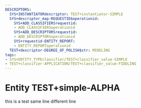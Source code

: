 ```yaml
---
DESCRIPTORS:
  SYS+INSTANTIATORdescriptor: TEST+instantiator-SIMPLE
  SYS+descriptor_map-REQUESTID$operationid:
    SYS+ADD_CLASSIFIERSrequestid:
    - ADD_CLASSIFIERSoperationid
    SYS+ADD_DESCRIPTORSrequestid:
    - ADD_DESCRIPTORSoperationid
    SYS+requestid-ENTITY_REPORT:
    - ENTITY_REPORToperationid
  TEST+descriptor-DEGREE_OF_POLISH$str: MIDDLING
tags:
- SYS+ENTITY_TYPEclassifier/TEST+classifier_value-SIMPLE
- TEST+classifier-APPLICATION/TEST+classifier_value-FIDDLING
---
```

# Entity TEST+simple-ALPHA

this is a test same line 
different line
